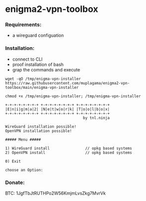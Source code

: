 # enigma2-vpn-toolbox

### Requirements:
- a wireguard configuation

### Installation:
- connect to CLI
- proof installation of bash
- grap the commands and execute

```
wget -qO /tmp/enigma-vpn-installer https://raw.githubusercontent.com/muplagama/enigma2-vpn-toolbox/main/enigma-vpn-installer 
```
```
chmod +x /tmp/enigma-vpn-installer; /tmp/enigma-vpn-installer
```

```
+-+-+-+-+-+-+-+ +-+-+-+-+-+-+-+ +-+-+-+-+-+-+-+
|E|n|i|g|m|a|2| |N|e|t|w|o|r|k| |T|o|o|l|b|o|x|
+-+-+-+-+-+-+-+ +-+-+-+-+-+-+-+ +-+-+-+-+-+-+-+
                                   by tnl.ninja
                                               
WireGuard installation possible!
OpenVPN installation possible!

##### Menu #####

1) WireGuard install                // opkg based systems 
2) OpenVPN install                  // opkg based systems

0) Exit

choose an Option: 
```


### Donate: ###
BTC: 1JgfTbJtRUTHPo2W56KmjmLvsZkg7MvrVk
